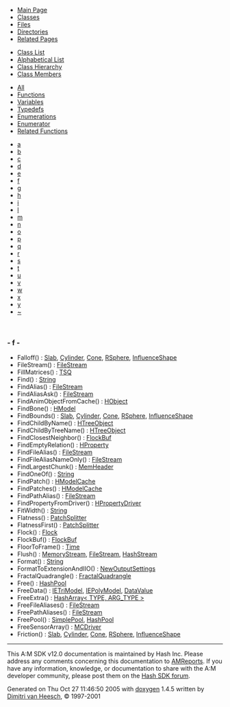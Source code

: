 <div class="tabs">

- [Main Page](index.md)
- <span id="current">[Classes](annotated.md)</span>
- [Files](files.md)
- [Directories](dirs.md)
- [Related Pages](pages.md)

</div>

<div class="tabs">

- [Class List](annotated.md)
- [Alphabetical List](classes.md)
- [Class Hierarchy](hierarchy.md)
- <span id="current">[Class Members](functions.md)</span>

</div>

<div class="tabs">

- [All](functions.md)
- <span id="current">[Functions](functions_func.md)</span>
- [Variables](functions_vars.md)
- [Typedefs](functions_type.md)
- [Enumerations](functions_enum.md)
- [Enumerator](functions_eval.md)
- [Related Functions](functions_rela.md)

</div>

<div class="tabs">

- [a](functions_func.md#index_a)
- [b](functions_func_0x62.md#index_b)
- [c](functions_func_0x63.md#index_c)
- [d](functions_func_0x64.md#index_d)
- [e](functions_func_0x65.md#index_e)
- <span id="current">[f](functions_func_0x66.md#index_f)</span>
- [g](functions_func_0x67.md#index_g)
- [h](functions_func_0x68.md#index_h)
- [i](functions_func_0x69.md#index_i)
- [l](functions_func_0x6c.md#index_l)
- [m](functions_func_0x6d.md#index_m)
- [n](functions_func_0x6e.md#index_n)
- [o](functions_func_0x6f.md#index_o)
- [p](functions_func_0x70.md#index_p)
- [q](functions_func_0x71.md#index_q)
- [r](functions_func_0x72.md#index_r)
- [s](functions_func_0x73.md#index_s)
- [t](functions_func_0x74.md#index_t)
- [u](functions_func_0x75.md#index_u)
- [v](functions_func_0x76.md#index_v)
- [w](functions_func_0x77.md#index_w)
- [x](functions_func_0x78.md#index_x)
- [y](functions_func_0x79.md#index_y)
- [~](functions_func_0x7e.md#index_~)

</div>

 

### <span id="index_f" class="anchor">- f -</span>

- Falloff() : <a href="classSlab.md#b5bbca2d93358bcb0059f7f9c68ca1ea" class="el">Slab</a>, <a href="classCylinder.md#b5bbca2d93358bcb0059f7f9c68ca1ea" class="el">Cylinder</a>, <a href="classCone.md#b5bbca2d93358bcb0059f7f9c68ca1ea" class="el">Cone</a>, <a href="classRSphere.md#b5bbca2d93358bcb0059f7f9c68ca1ea" class="el">RSphere</a>, <a href="classInfluenceShape.md#02e6db22f790c52d2b24411be1f0581a" class="el">InfluenceShape</a>
- FileStream() : <a href="classFileStream.md#d32ff537926df3d28b48a40581a8beca" class="el">FileStream</a>
- FillMatrices() : <a href="classTSQ.md#dab268ff04d627804bfddcf1c11d38b6" class="el">TSQ</a>
- Find() : <a href="classString.md#361b18b256eb96006abc0bd65099b05a" class="el">String</a>
- FindAlias() : <a href="classFileStream.md#df908ace8192cbe89aa9c7ad6ac6038a" class="el">FileStream</a>
- FindAliasAsk() : <a href="classFileStream.md#7d1ac097cd1f593248b42b6135afaa04" class="el">FileStream</a>
- FindAnimObjectFromCache() : <a href="classHObject.md#2456ea7603fff8c80fe478bc5bb205d9" class="el">HObject</a>
- FindBone() : <a href="classHModel.md#b22f34bc02b02ca480ba7c62d1c19b17" class="el">HModel</a>
- FindBounds() : <a href="classSlab.md#1f8f3d611956246ca336e4f45fd01927" class="el">Slab</a>, <a href="classCylinder.md#1f8f3d611956246ca336e4f45fd01927" class="el">Cylinder</a>, <a href="classCone.md#1f8f3d611956246ca336e4f45fd01927" class="el">Cone</a>, <a href="classRSphere.md#1f8f3d611956246ca336e4f45fd01927" class="el">RSphere</a>, <a href="classInfluenceShape.md#747a5ea3a354d8d9cc6ce1138eacc6ce" class="el">InfluenceShape</a>
- FindChildByName() : <a href="classHTreeObject.md#ab3ce178e828b1b54051bd4f219e271a" class="el">HTreeObject</a>
- FindChildByTreeName() : <a href="classHTreeObject.md#3b0b70f3e9001b04fcec593ca1a22420" class="el">HTreeObject</a>
- FindClosestNeighbor() : <a href="classFlockBuf.md#67a6bea759f62503eb7be1357a87eca7" class="el">FlockBuf</a>
- FindEmptyRelation() : <a href="classHProperty.md#ece23aff44071265008947a1a4d11e56" class="el">HProperty</a>
- FindFileAlias() : <a href="classFileStream.md#50baa73d45bca08c8e6eb3f89bba941a" class="el">FileStream</a>
- FindFileAliasNameOnly() : <a href="classFileStream.md#ef0efddbf027fa60b1fa504f7a5524b8" class="el">FileStream</a>
- FindLargestChunk() : <a href="classMemHeader.md#b958098a280b18c23495db610922ad47" class="el">MemHeader</a>
- FindOneOf() : <a href="classString.md#fcde14ccbaa5e4db093177bb54b92bd3" class="el">String</a>
- FindPatch() : <a href="classHModelCache.md#08c6fbaf2184d17c67eff6f086b5591d" class="el">HModelCache</a>
- FindPatches() : <a href="classHModelCache.md#e7b1da659f4edf4341f82531d66602b5" class="el">HModelCache</a>
- FindPathAlias() : <a href="classFileStream.md#b2cb3275f47842fcaae5e4d8d2b6dd4d" class="el">FileStream</a>
- FindPropertyFromDriver() : <a href="classHPropertyDriver.md#a02bf24f1544d0ac18bc9e83cfd2d9ad" class="el">HPropertyDriver</a>
- FitWidth() : <a href="classString.md#d388fc5a9ab742da5bd8178fce057535" class="el">String</a>
- Flatness() : <a href="classPatchSplitter.md#0b203d8925442c330e6d5c89ee0a5eee" class="el">PatchSplitter</a>
- FlatnessFirst() : <a href="classPatchSplitter.md#c9807ec9a9145e333fa931f32b4a62bb" class="el">PatchSplitter</a>
- Flock() : <a href="classFlock.md#ed5c4b65746bf4afc8e378a7c91a1bca" class="el">Flock</a>
- FlockBuf() : <a href="classFlockBuf.md#29480e91b531ca99bdbc7120c892410f" class="el">FlockBuf</a>
- FloorToFrame() : <a href="classTime.md#189d89bad49739996a866265d4a84a06" class="el">Time</a>
- Flush() : <a href="classMemoryStream.md#5731576369d5ec612f670909a11ff1f9" class="el">MemoryStream</a>, <a href="classFileStream.md#5731576369d5ec612f670909a11ff1f9" class="el">FileStream</a>, <a href="classHashStream.md#77af8c6caabb9f8cab550bd12db6217e" class="el">HashStream</a>
- Format() : <a href="classString.md#54ce2ab64a32a7d2f1cf649482b3030e" class="el">String</a>
- FormatToExtensionAndIIO() : <a href="classNewOutputSettings.md#c96ccd67d5264574c3a3fe46a308b438" class="el">NewOutputSettings</a>
- FractalQuadrangle() : <a href="classFractalQuadrangle.md#edd6e900fab89776a46661ef6eb5087e" class="el">FractalQuadrangle</a>
- Free() : <a href="classHashPool.md#2cd192d8dfedaea44c77300443a2a9e6" class="el">HashPool</a>
- FreeData() : <a href="classIETriModel.md#f14b970389c12e1f2042f114847ebef7" class="el">IETriModel</a>, <a href="classIEPolyModel.md#f14b970389c12e1f2042f114847ebef7" class="el">IEPolyModel</a>, <a href="classDataValue.md#f14b970389c12e1f2042f114847ebef7" class="el">DataValue</a>
- FreeExtra() : <a href="classHashArray.md#0c686ee0fcab422244a7c79f614c195e" class="el">HashArray&lt; TYPE, ARG_TYPE &gt;</a>
- FreeFileAliases() : <a href="classFileStream.md#d20c0f53e9e7701272b5c4ad1fa5bf63" class="el">FileStream</a>
- FreePathAliases() : <a href="classFileStream.md#b0ef2cb3d7ea744009a538097b1efc2f" class="el">FileStream</a>
- FreePool() : <a href="classSimplePool.md#49a3e87dfcb34a8dc782243de471bea9" class="el">SimplePool</a>, <a href="classHashPool.md#49a3e87dfcb34a8dc782243de471bea9" class="el">HashPool</a>
- FreeSensorArray() : <a href="classMCDriver.md#17210b2efef68624805a0ad13232d793" class="el">MCDriver</a>
- Friction() : <a href="classSlab.md#60d1c5feb2dc82c525ec1f9ef1a734b6" class="el">Slab</a>, <a href="classCylinder.md#60d1c5feb2dc82c525ec1f9ef1a734b6" class="el">Cylinder</a>, <a href="classCone.md#60d1c5feb2dc82c525ec1f9ef1a734b6" class="el">Cone</a>, <a href="classRSphere.md#60d1c5feb2dc82c525ec1f9ef1a734b6" class="el">RSphere</a>, <a href="classInfluenceShape.md#b8901bf3e1a17ce3905d633600d9a41f" class="el">InfluenceShape</a>

------------------------------------------------------------------------

<span class="small">This A:M SDK v12.0 documentation is maintained by Hash Inc. Please address any comments concerning this documentation to [AMReports](http://www.hash.com/reports). If you have any information, knowledge, or documentation to share with the A:M developer community, please post them on the [Hash SDK forum](http://www.hash.com/forums/index.php?showforum=11).</span>

Generated on Thu Oct 27 11:46:50 2005 with [<span class="image placeholder" original-image-src="doxygen.png" original-image-title="" height="45" width="100" align="middle" border="0">doxygen</span>](http://www.doxygen.org/index.html) 1.4.5 written by [Dimitri van Heesch](mailto:dimitri@stack.nl), © 1997-2001

